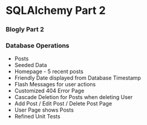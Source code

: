 # SQLAlchemy Part 2
### Blogly Part 2

### Database Operations
+ Posts
+ Seeded Data
+ Homepage - 5 recent posts
+ Friendly Date displayed from Database Timestamp
+ Flash Messages for user actions
+ Customized 404 Error Page
+ Cascade Deletion for Posts when deleting User
+ Add Post / Edit Post / Delete Post Page
+ User Page shows Posts
+ Refined Unit Tests